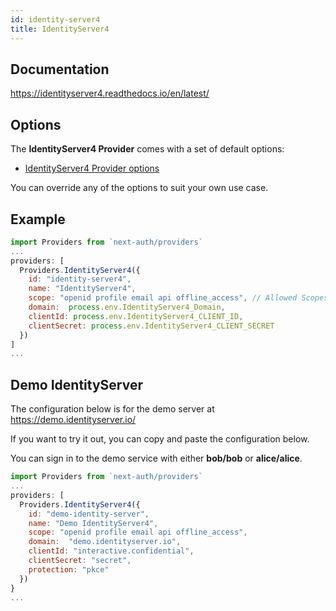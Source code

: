 ```yaml
---
id: identity-server4
title: IdentityServer4
---
```


## Documentation

https://identityserver4.readthedocs.io/en/latest/

## Options

The **IdentityServer4 Provider** comes with a set of default options:

- [IdentityServer4 Provider options](https://github.com/nextauthjs/next-auth/blob/main/src/providers/identity-server4.js)

You can override any of the options to suit your own use case.

## Example

```js
import Providers from `next-auth/providers`
...
providers: [
  Providers.IdentityServer4({
    id: "identity-server4",
    name: "IdentityServer4",
    scope: "openid profile email api offline_access", // Allowed Scopes
    domain:  process.env.IdentityServer4_Domain,
    clientId: process.env.IdentityServer4_CLIENT_ID,
    clientSecret: process.env.IdentityServer4_CLIENT_SECRET
  })
]
...
```

## Demo IdentityServer

The configuration below is for the demo server at https://demo.identityserver.io/

If you want to try it out, you can copy and paste the configuration below.

You can sign in to the demo service with either <b>bob/bob</b> or <b>alice/alice</b>.

```js
import Providers from `next-auth/providers`
...
providers: [
  Providers.IdentityServer4({
    id: "demo-identity-server",
    name: "Demo IdentityServer4",
    scope: "openid profile email api offline_access",
    domain:  "demo.identityserver.io",
    clientId: "interactive.confidential",
    clientSecret: "secret",
    protection: "pkce"
  })
}
...
```
